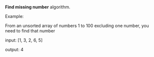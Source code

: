 **Find missing number**  algorithm.
 
 Example:
 
 From an unsorted array of numbers 1 to 100 excluding one number, you need to find that number
 
 input: [1, 3, 2, 6, 5]
 
 output: 4